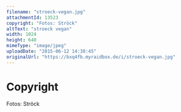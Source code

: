 ```yaml
---
filename: "stroeck-vegan.jpg"
attachmentId: 13523
copyright: "Fotos: Ströck"
altText: "stroeck vegan"
width: 1024
height: 640
mimeType: "image/jpeg"
uploadDate: "2015-06-12 14:38:45"
originalUrl: "https://bxq4fb.myraidbox.de/i/stroeck-vegan.jpg"
---
```


# Copyright

Fotos: Ströck
